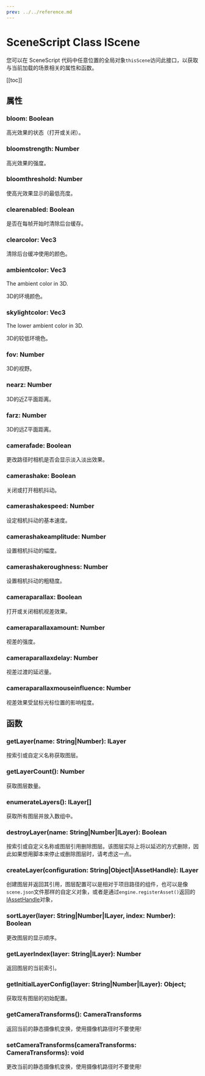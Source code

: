 ```yaml
---
prev: ../../reference.md
---
```


# SceneScript Class IScene

您可以在 SceneScript 代码中任意位置的全局对象`thisScene`访问此接口，以获取与当前加载的场景相关的属性和函数。

[[toc]]

## 属性

### bloom: Boolean

高光效果的状态（打开或关闭）。

### bloomstrength: Number

高光效果的强度。

### bloomthreshold: Number

使高光效果显示的最低亮度。

### clearenabled: Boolean

是否在每帧开始时清除后台缓存。

### clearcolor: Vec3

清除后台缓冲使用的颜色。

### ambientcolor: Vec3

The ambient color in 3D.

3D的环境颜色。

### skylightcolor: Vec3

The lower ambient color in 3D.

3D的较低环境色。

### fov: Number

3D的视野。

### nearz: Number

3D的近Z平面距离。

### farz: Number

3D的远Z平面距离。

### camerafade: Boolean

更改路径时相机是否会显示淡入淡出效果。

### camerashake: Boolean

关闭或打开相机抖动。

### camerashakespeed: Number

设定相机抖动的基本速度。

### camerashakeamplitude: Number

设置相机抖动的幅度。

### camerashakeroughness: Number

设置相机抖动的粗糙度。

### cameraparallax: Boolean

打开或关闭相机视差效果。

### cameraparallaxamount: Number

视差的强度。

### cameraparallaxdelay: Number

视差过渡的延迟量。

### cameraparallaxmouseinfluence: Number

视差效果受鼠标光标位置的影响程度。

## 函数

### getLayer(name: String|Number): ILayer

按索引或自定义名称获取图层。

### getLayerCount(): Number

获取图层数量。

### enumerateLayers(): ILayer[]

获取所有图层并放入数组中。

### destroyLayer(name: String|Number|ILayer): Boolean

按索引或自定义名称或图层引用删除图层。该图层实际上将以延迟的方式删除，因此如果想用脚本来停止或删除图层时，请考虑这一点。

### createLayer(configuration: String|Object|IAssetHandle): ILayer

创建图层并返回其引用，图层配置可以是相对于项目路径的组件，也可以是像`scene.json`文件那样的自定义对象，或者是通过`engine.registerAsset()`返回的[IAssetHandle](/wallpaper-engine-docs/scene/scenescript/reference/class/IAssetHandle)对象，

### sortLayer(layer: String|Number|ILayer, index: Number): Boolean

更改图层的显示顺序。

### getLayerIndex(layer: String|ILayer): Number

返回图层的当前索引。

### getInitialLayerConfig(layer: String|Number|ILayer): Object;

获取现有图层的初始配置。

### getCameraTransforms(): CameraTransforms

返回当前的静态摄像机变换，使用摄像机路径时不要使用!

### setCameraTransforms(cameraTransforms: CameraTransforms): void

更改当前的静态摄像机变换，使用摄像机路径时不要使用!